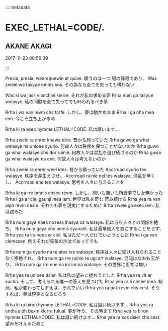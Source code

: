 ::: metadata

# EXEC_LETHAL=CODE/.

## AKANE AKAGI

2017-11-23 00:56:39

:::

Presia, presia, wearequewie ar quive.
願うのは一つ 場の静寂であり、
Was zweie wa tasyue omnis sos.
その為なら全てを失っても構わない

Was ki wa jass vianchiel kierre.
それが私の求める夢
Rrha num ga tasyue walasye.
私の同胞を全て失ってでも叶われるべき夢

Rrha i wa van revm chs tarfe.
しかし、夢は動かぬまま
Rrha i ga nha mea iem.
今こそ立ち上がる時

Rrha ki ra exec hymme LETHAL=CODE.
私は謳います…

Rrha zweie ra enrer knawa ides.
昔から想っていた
Rrha guwo ga whai walasye na unloee cyurio.
何故人々は秩序を保つことがないのか
Rrha guwo ga whai walasye chs dor ruinie.
何故人々は混乱を選び続けるのか
Rrha guwo ga whai walasye na ene.
何故人々は考えないのか

Rrha zweie ra enrer weel ides.
昔から願っていた
Accrroad cyurio tes walasye.
秩序を芽生えさせ、
Accrroad ruinie nel tes walasye.
混乱を無くし、
Accrroad ene tes walasye.
思考を人々に与えることを

Rrha ki ga rre omnis chsee revm.
しかし、想いも願いも所詮夢でしか無かった
Rrha i ga ar ciel gaunji mea iem.
世界は私を苛む 苛み続ける
Rrha yea ra van aiph revm cexm.
それでも夢を現実にするために
Rrha zweie ga exec iem.
私は試みた

Rrha num gaya noes nozess lhasya oz walasye.
私は自ら人々との関係を絶ち、
Rrha num gaya chs omnis syunaht.
私は最早他人を気にすることをせず、
Rrha yea ra irs noes ar ciel.
私はただ一人だけでいようとした
Rrha i ga van clemezen.
例えそれが狂気の沙汰であってでも

Rrha num ga cyurio na re ates tes walasye.
秩序は人々に受け入れられることなく拒絶され、
Rrha num ga rre ruinie re ugi art walasye.
混沌はなおも広がり、
Rrha num ga rre ene na irs innna walasye.
その世界に思考は無い

Rrha yea ra unloee dsier.
私は私の望みに従おうとした
Rrha yea ra vit ar xactin.
そして、考えられる唯一の答えを見つけた
Rrha yea ra li chsee mea.
結局、私が変わってしまえば、それでいい
Rrha yea ra pak revm chs cest.
そうすれば、夢は現実となるだろう

Rrha ki ra biron hymme LETHAL=CODE.
私は謳い続けます…
Rrha yea ra endia aiph bexm kierre fulual.
夢が叶う、その時まで
Rrha yea ra biron hymme LETHAL=CODE.
私は謳い続けます…
Rrha yea ra sos dsier chs cest.
望みを叶えるために
